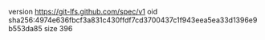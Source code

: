 version https://git-lfs.github.com/spec/v1
oid sha256:4974e636fbcf3a831c430ffdf7cd3700437c1f943eea5ea33d1396e9b553da85
size 396
